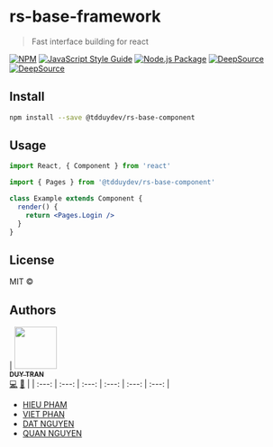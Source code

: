 # rs-base-framework

> Fast interface building for react

[![NPM](https://img.shields.io/npm/v/@tdduydev/rs-base-framework)](https://www.npmjs.com/package/@tdduydev/rs-base-framework) [![JavaScript Style Guide](https://img.shields.io/badge/code_style-standard-brightgreen.svg)](https://standardjs.com) [![Node.js Package](https://github.com/tdduydev/rs-base-framework/actions/workflows/action.yml/badge.svg)](https://github.com/tdduydev/rs-base-framework/actions/workflows/npm-publish.yml)
[![DeepSource](https://deepsource.io/gh/tdduydev/rs-base-framework.svg/?label=active+issues&show_trend=true&token=u30aaN2PlhMdQePCuDThjXwA)](https://deepsource.io/gh/tdduydev/rs-base-framework/?ref=repository-badge) [![DeepSource](https://deepsource.io/gh/tdduydev/rs-base-framework.svg/?label=resolved+issues&show_trend=true&token=u30aaN2PlhMdQePCuDThjXwA)](https://deepsource.io/gh/tdduydev/rs-base-framework/?ref=repository-badge)

## Install

```bash
npm install --save @tdduydev/rs-base-component
```

## Usage

```jsx
import React, { Component } from 'react'

import { Pages } from '@tdduydev/rs-base-component'

class Example extends Component {
  render() {
    return <Pages.Login />
  }
}
```

## License

MIT © [](https://github.com/)

## Authors

<!-- ALL-CONTRIBUTORS-LIST:START - Do not remove or modify this section -->
<!-- prettier-ignore -->
| [<img src="https://avatars.githubusercontent.com/u/18380121?s=40&v=4" width="75px;"/><br /><sub><b>DUY TRAN</b></sub>](https://www.linkedin.com/in/duydev/)<br />[💻](https://github.com/tdduydev "Code") [🤔](#ideas-jadjoubran "Ideas, Planning, & Feedback") |
| :---: | :---: | :---: | :---: | :---: | :---: |

<!-- ALL-CONTRIBUTORS-LIST:END -->

- [HIEU PHAM](https://github.com/trunghieu2607)
- [VIET PHAN](https://github.com/PhanViett)
- [DAT NGUYEN](https://github.com/ThanhDat0810)
- [QUAN NGUYEN](https://github.com/Stromlungdanh)
